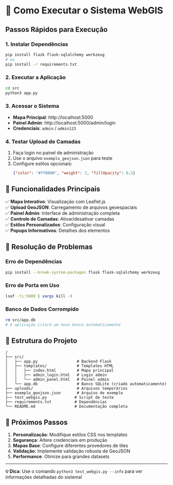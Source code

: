 # 🚀 Como Executar o Sistema WebGIS

## Passos Rápidos para Execução

### 1. Instalar Dependências
```bash
pip install flask flask-sqlalchemy werkzeug
# ou
pip install -r requirements.txt
```

### 2. Executar a Aplicação
```bash
cd src
python3 app.py
```

### 3. Acessar o Sistema
- **Mapa Principal**: http://localhost:5000
- **Painel Admin**: http://localhost:5000/admin/login
- **Credenciais**: `admin` / `admin123`

### 4. Testar Upload de Camadas
1. Faça login no painel de administração
2. Use o arquivo `exemplo_geojson.json` para teste
3. Configure estilos opcionais:
   ```json
   {"color": "#ff0000", "weight": 3, "fillOpacity": 0.5}
   ```

## 🎯 Funcionalidades Principais

✅ **Mapa Interativo**: Visualização com Leaflet.js  
✅ **Upload GeoJSON**: Carregamento de arquivos geoespaciais  
✅ **Painel Admin**: Interface de administração completa  
✅ **Controle de Camadas**: Ativar/desativar camadas  
✅ **Estilos Personalizados**: Configuração visual  
✅ **Popups Informativos**: Detalhes dos elementos  

## 🔧 Resolução de Problemas

### Erro de Dependências
```bash
pip install --break-system-packages flask flask-sqlalchemy werkzeug
```

### Erro de Porta em Uso
```bash
lsof -ti:5000 | xargs kill -9
```

### Banco de Dados Corrompido
```bash
rm src/app.db
# A aplicação criará um novo banco automaticamente
```

## 📁 Estrutura do Projeto

```
/
├── src/
│   ├── app.py                 # Backend Flask
│   ├── templates/             # Templates HTML
│   │   ├── index.html         # Mapa principal
│   │   ├── admin_login.html   # Login admin
│   │   └── admin_panel.html   # Painel admin
│   └── app.db                 # Banco SQLite (criado automaticamente)
├── uploads/                   # Arquivos temporários
├── exemplo_geojson.json       # Arquivo de exemplo
├── test_webgis.py            # Script de teste
├── requirements.txt          # Dependências
└── README.md                 # Documentação completa
```

## 🌟 Próximos Passos

1. **Personalização**: Modifique estilos CSS nos templates
2. **Segurança**: Altere credenciais em produção
3. **Mapas Base**: Configure diferentes provedores de tiles
4. **Validação**: Implemente validação robusta de GeoJSON
5. **Performance**: Otimize para grandes datasets

---

**💡 Dica**: Use o comando `python3 test_webgis.py --info` para ver informações detalhadas do sistema!